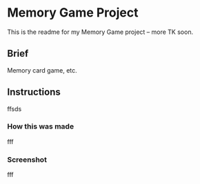# Memory Game Project
This is the readme for my Memory Game project – more TK soon.

## Brief
Memory card game, etc.

## Instructions
ffsds

### How this was made
fff

### Screenshot
fff